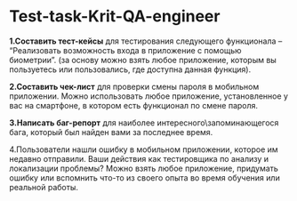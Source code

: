 # Test-task-Krit-QA-engineer

**1.Составить тест-кейсы** для тестирования следующего функционала – “Реализовать возможность входа в приложение с помощью биометрии”. (за основу можно взять любое приложение, которым вы пользуетесь или пользовались, где доступна данная функция).


**2.Составить чек-лист** для проверки смены пароля в мобильном приложении. Можно использовать любое приложение, установленное у вас на смартфоне, в котором есть функционал по смене пароля.


**3.Написать баг-репорт** для наиболее интересного\запоминающегося бага, который был найден вами за последнее время.

4.Пользователи нашли ошибку в мобильном приложении, которое им недавно отправили. Ваши действия как тестировщика по анализу и локализации проблемы? Можно взять любое приложение, придумать ошибку или вспомнить что-то из своего опыта во время обучения или реальной работы.  

